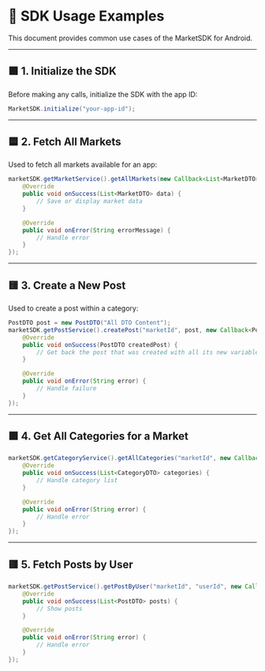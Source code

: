# 📘 SDK Usage Examples

This document provides common use cases of the MarketSDK for Android.

---

## 🟩 1. Initialize the SDK

Before making any calls, initialize the SDK with the app ID:

```java
MarketSDK.initialize("your-app-id");
```

---

## 🟦 2. Fetch All Markets

Used to fetch all markets available for an app:

```java
marketSDK.getMarketService().getAllMarkets(new Callback<List<MarketDTO>>() {
    @Override
    public void onSuccess(List<MarketDTO> data) {
        // Save or display market data
    }

    @Override
    public void onError(String errorMessage) {
        // Handle error
    }
});
```

---

## 🟨 3. Create a New Post

Used to create a post within a category:

```java
PostDTO post = new PostDTO("All DTO Content");
marketSDK.getPostService().createPost("marketId", post, new Callback<PostDTO>() {
    @Override
    public void onSuccess(PostDTO createdPost) {
        // Get back the post that was created with all its new variables 
    }

    @Override
    public void onError(String error) {
        // Handle failure
    }
});
```

---

## 🟪 4. Get All Categories for a Market

```java
marketSDK.getCategoryService().getAllCategories("marketId", new Callback<List<CategoryDTO>>() {
    @Override
    public void onSuccess(List<CategoryDTO> categories) {
        // Handle category list
    }

    @Override
    public void onError(String error) {
        // Handle error
    }
});
```

---

## 🟥 5. Fetch Posts by User

```java
marketSDK.getPostService().getPostByUser("marketId", "userId", new Callback<List<PostDTO>>() {
    @Override
    public void onSuccess(List<PostDTO> posts) {
        // Show posts
    }

    @Override
    public void onError(String error) {
        // Handle error
    }
});
```
